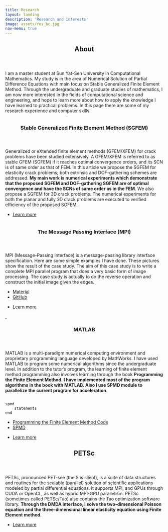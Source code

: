 ```yaml
---
title: Research
layout: landing
description: 'Research and Interests'
image: assets/res_bc.jpg
nav-menu: true
---
```


<!-- Main -->
<div id="main">

<!-- One -->
<section id="one">
	<div class="inner">
		<header class="major">
			<h2>About</h2>
		</header>
		<p>I am a master student at Sun Yat-Sen University in Computational Mathematics. My study is in the area of Numerical Solution of Partial Difference Equations with main focus on Stable Generalized Finite Element Method. Through the undergraduate and graduate studies of mathematics, I am now more interested in the fields of computational science and engineering, and hope to learn more about how to apply the knowledge I have learned to practical problems. In this page there are some of my research experience and computer skills.</p>
	</div>
</section>

<!-- Two -->
<section id="two" class="spotlights">
	<section>
		<a href="assets/Research.jpg" class="image">
			<img src="assets/Research.jpg" alt="" data-position="right center"/>
		</a>
		<div class="content">
			<div class="inner">
				<header class="major">
					<h3>Stable Generalized Finite Element Method (SGFEM)</h3>
				</header>
				<p>Generalized or eXtended finite element methods (GFEM/XFEM) for crack problems have been studied extensively. A GFEM/XFEM is referred to as stable GFEM (SGFEM) if it reaches optimal convergence orders, and its SCN is of same order as that of FEM. In this article we propose the SGFEM for elasticity crack problems; both extrinsic and DOF-gathering schemes are addressed. <b>My main work is numerical experiments
which demonstrate that the proposed SGFEM and DOF-gathering SGFEM are of optimal convergence and have the SCNs of same order as in the FEM</b>. We also propose a SGFEM for 3D crack problems. The numerical experiments for both the planar and fully 3D crack problems are executed to verified efficiency of the proposed SGFEM.</p>
				<ul class="actions">
					<li><a href="https://doi.org/10.1002/nme.6347" class="button">Learn more</a></li>
				</ul>
			</div>
		</div>
	</section>
	<section>
		<a href="landing.html" class="image">
			<div class="box alt">
				<div class="row 50% uniform">
					<div class="4u"><span class="image fit"><img src="assets/edge192x128.jpg" alt="" /></span></div>
					<div class="4u"><span class="image fit"><img src="assets/edge512x384.jpg" alt="" /></span></div>
					<!-- Break -->
					<div class="4u"><span class="image fit"><img src="assets/edge768x768.jpg" alt="" /></span></div>
					<div class="4u"><span class="image fit"><img src="assets/mpi_image192x128.jpg" alt="" /></span></div>
					<!-- Break -->
					<div class="4u"><span class="image fit"><img src="assets/mpi_image512x384.jpg" alt="" /></span></div>
					<div class="4u"><span class="image fit"><img src="assets/mpi_image768x768.jpg" alt="" /></span></div>
				</div>
			</div>
		</a>
		<div class="content">
			<div class="inner">
				<header class="major">
					<h3>The Message Passing Interface (MPI)</h3>
				</header>
				<p>MPI (Message-Passing Interface) is a message-passing library interface specification. Here are some simple examples I have done. These pictures show the result of the case study. The aim of this case study is to write a complete MPI parallel program that does a very basic form of image processing. The case study is actually to do the reverse operation and construct the initial image given the edges. 
				<ul>
					<li><a href="http://archer.ac.uk/training/course-material/2014/07/MPI_Edi/">Material</a></li>
					<li><a href="https://github.com/CuiCu-618/MPI">GitHub</a></li>
				</ul>
				</p>
				<ul class="actions">
					<li><a href="https://github.com/CuiCu-618" class="button">Learn more</a></li>
				</ul>
			</div>
		</div>
	</section>
	<section>
		<a href="generic.html" class="image">
			<img src="assets/times_for_fixed_nel_129 copy.jpg" alt="" />
			<img src="assets/times_for_proc_40 copy.jpg" alt="" />
		</a>
		<div class="content">
			<div class="inner">
				<header class="major">
					<h3>MATLAB</h3>
				</header>
				<p>MATLAB is a multi-paradigm numerical computing environment and proprietary programming language developed by MathWorks. I have used MATLAB to program some numerical algorithms since the undergraduate level. In addition to the tutor’s program, the learning of finite element method programming also involves learning through the book <b>Programming the Finite Element Method</b>. <b>I have implemented most of the program algorithms in the book with MATLAB. Also I use SPMD module to parallelize the current program for acceleration</b>. </p>		
<pre><code>
spmd
    statements
end
</code></pre>
				<ul>
					<li><a href="https://github.com/CuiCu-618/matlab_version">Programming the Finite Element Method Code</a></li>
					<li><a href="https://www.mathworks.com/help/parallel-computing/spmd.html?s_tid=srchtitle">SPMD</a></li>
				</ul>
				<ul class="actions">
					<li><a href="generic.html" class="button">Learn more</a></li>
				</ul>
			</div>
		</div>
	</section>
</section>

<!-- Three -->



<section id="three">
	<div class="inner">
		<header class="major">
			<h2>PETSc</h2>
		</header>
		<p>PETSc, pronounced PET-see (the S is silent), is a suite of data structures and routines for the scalable (parallel) solution of scientific applications modeled by partial differential equations. It supports MPI, and GPUs through CUDA or OpenCL, as well as hybrid MPI-GPU parallelism. PETSc (sometimes called PETSc/Tao) also contains the Tao optimization software library. <b>Through the DMDA interface, I solve the two-dimensional Poisson equation and the three-dimensional linear elasticity equation using Finite Element method</b>.</p>
		<ul class="actions">
			<li><a href="https://github.com/CuiCu-618/petsc" class="button next">Learn more</a></li>
		</ul>
	</div>
</section>

</div>
